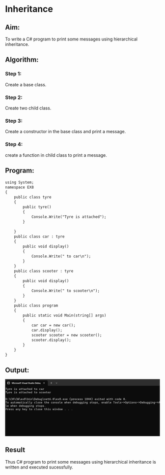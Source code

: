 # Inheritance

## Aim:
To write a C# program to print some messages using hierarchical inheritance.

## Algorithm:
### Step 1:
Create a base class.
### Step 2:
Create two child class.
### Step 3:
Create a constructor in the base class and print a message.
### Step 4:
create a function in child class to print a message.

## Program:
```
using System;
namespace EX8
{
    public class tyre
    {
        public tyre()
        {
            Console.Write("Tyre is attached");
        }

    }
    public class car : tyre
    {
        public void display()
        {
            Console.Write(" to car\n");
        }
    }
    public class scooter : tyre
    {
        public void display()
        {
            Console.Write(" to scooter\n");
        }
    }
    public class program
    {
        public static void Main(string[] args)
        {
            car car = new car();
            car.display();
            scooter scooter = new scooter();
            scooter.display();
        }
    }
}
```
## Output:
![](1.png)

## Result
Thus C# program to print some messages using hierarchical inheritance is written and executed sucessfully.

